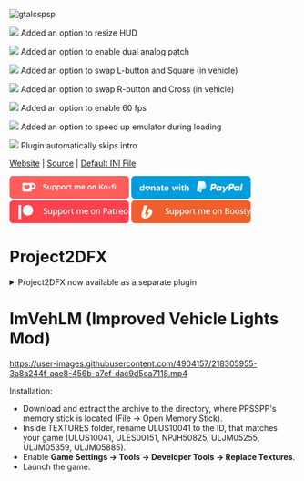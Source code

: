 ![gtalcspsp](http://thirteenag.github.io/screens/gtalcspsp/main2.jpg)

![](https://habrastorage.org/webt/ow/yy/mg/owyymgpibfqzfbwyf_iqoiqrede.png) Added an option to resize HUD

![](https://habrastorage.org/webt/ow/yy/mg/owyymgpibfqzfbwyf_iqoiqrede.png) Added an option to enable dual analog patch

![](https://habrastorage.org/webt/ow/yy/mg/owyymgpibfqzfbwyf_iqoiqrede.png) Added an option to swap L-button and Square (in vehicle)

![](https://habrastorage.org/webt/ow/yy/mg/owyymgpibfqzfbwyf_iqoiqrede.png) Added an option to swap R-button and Cross (in vehicle)

![](https://habrastorage.org/webt/ow/yy/mg/owyymgpibfqzfbwyf_iqoiqrede.png) Added an option to enable 60 fps

![](https://habrastorage.org/webt/ow/yy/mg/owyymgpibfqzfbwyf_iqoiqrede.png) Added an option to speed up emulator during loading

![](https://habrastorage.org/webt/d_/eg/ym/d_egymd6w_tem2erocab-e9ikna.png) Plugin automatically skips intro

[Website](http://thirteenag.github.io/wfp#gtalcspsp) | [Source](https://github.com/ThirteenAG/WidescreenFixesPack/blob/master/source/GTALCS.PPSSPP.WidescreenFix/main.c) | [Default INI File](https://github.com/ThirteenAG/WidescreenFixesPack/blob/master/data/GTALCS.PPSSPP.WidescreenFix/memstick/PSP/PLUGINS/GTALCS.PPSSPP.WidescreenFix/GTALCS.PPSSPP.WidescreenFix.ini)

<a href="https://ko-fi.com/thirteenag"><img src="https://github.com/ThirteenAG/thirteenag.github.io/raw/master/img/buttons/kofi.svg" height="40"></a> <a href="https://paypal.me/SergeyP13"><img src="https://github.com/ThirteenAG/thirteenag.github.io/raw/master/img/buttons/paypal.svg" height="40"></a> <a href="https://www.patreon.com/ThirteenAG"><img src="https://github.com/ThirteenAG/thirteenag.github.io/raw/master/img/buttons/patreon.svg" height="40"></a> <a href="https://boosty.to/thirteenag/donate"><img src="https://github.com/ThirteenAG/thirteenag.github.io/raw/master/img/buttons/boosty.svg" height="40"></a>

# Project2DFX

<details>
  <summary>Project2DFX now available as a separate plugin</summary>
  <img src="https://user-images.githubusercontent.com/4904157/156891784-3143e193-2e90-470d-bdc1-fdc94bf7ea87.png" width="652px" />
</details>

# ImVehLM (Improved Vehicle Lights Mod)

https://user-images.githubusercontent.com/4904157/218305955-3a8a244f-aae8-456b-a7ef-dac9d5ca7118.mp4

Installation:
- Download and extract the archive to the directory, where PPSSPP's memory stick is located (File -> Open Memory Stick).
- Inside TEXTURES folder, rename ULUS10041 to the ID, that matches your game (ULUS10041, ULES00151, NPJH50825, ULJM05255, ULJM05359, ULJM05885).
- Enable **Game Settings -> Tools -> Developer Tools -> Replace Textures**.
- Launch the game.
